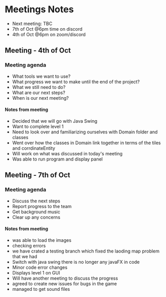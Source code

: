 # Meetings Notes

- Next meeting: TBC
- 7th of Oct @6pm time on discord
- 4th of Oct @6pm on zoom/discord

## Meeting - 4th of Oct
 
### Meeting agenda

- What tools we want to use?
- What progress we want to make until the end of the project?
- What we still need to do?
- What are our next steps?
- When is our next meeting?

#### Notes from meeting
- Decided that we will go with Java Swing
- Want to complete level 1
- Need to look over and familiarizing ourselves with Domain folder and classes
- Went over how the classes in Domain link together in terms of the tiles and corrdinateEntity
- Will work on what was discussed in today's meeting
- Was able to run program and display panel

## Meeting - 7th of Oct

### Meeting agenda
- Discuss the next steps
- Report progress to the team
- Get background music
- Clear up any concerns

#### Notes from meeting
- was able to load the images
- checking errors 
- we have crated a testing branch which fixed the laoding map problem that we had 
- Switch with java swing there is no longer any javaFX in code
- Minor code error changes
- Displays level 1 on GUI
- Will have another meeting to discuss the progress
- agreed to create new issues for bugs in the game
- managed to get sound files


